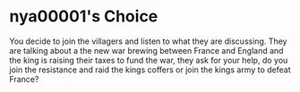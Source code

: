 # nya00001's Choice
You decide to join the villagers and listen to what they are discussing. They are talking about a the new war brewing between France and England and the king is raising their taxes to fund the war, they ask for your help, do you join the resistance and raid the kings coffers or join the kings army to defeat France?


